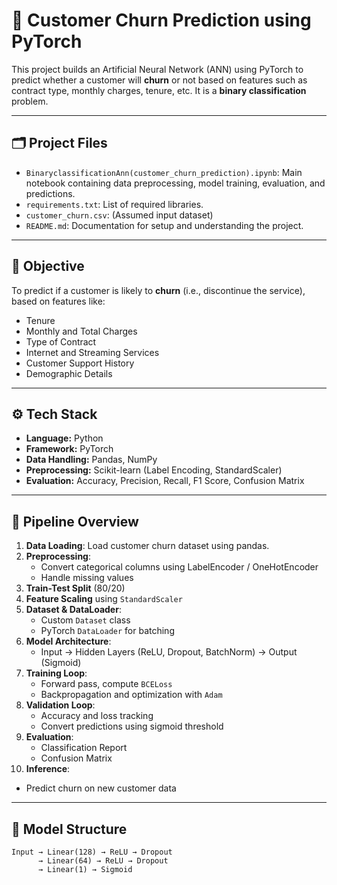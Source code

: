 # 🔄 Customer Churn Prediction using PyTorch

This project builds an Artificial Neural Network (ANN) using PyTorch to predict whether a customer will **churn** or not based on features such as contract type, monthly charges, tenure, etc. It is a **binary classification** problem.

---

## 🗂️ Project Files

- `BinaryclassificationAnn(customer_churn_prediction).ipynb`: Main notebook containing data preprocessing, model training, evaluation, and predictions.
- `requirements.txt`: List of required libraries.
- `customer_churn.csv`: (Assumed input dataset)
- `README.md`: Documentation for setup and understanding the project.

---

## 🧾 Objective

To predict if a customer is likely to **churn** (i.e., discontinue the service), based on features like:

- Tenure
- Monthly and Total Charges
- Type of Contract
- Internet and Streaming Services
- Customer Support History
- Demographic Details

---

## ⚙️ Tech Stack

- **Language:** Python
- **Framework:** PyTorch
- **Data Handling:** Pandas, NumPy
- **Preprocessing:** Scikit-learn (Label Encoding, StandardScaler)
- **Evaluation:** Accuracy, Precision, Recall, F1 Score, Confusion Matrix

---

## 🔁 Pipeline Overview

1. **Data Loading**: Load customer churn dataset using pandas.
2. **Preprocessing**:
   - Convert categorical columns using LabelEncoder / OneHotEncoder
   - Handle missing values
3. **Train-Test Split** (80/20)
4. **Feature Scaling** using `StandardScaler`
5. **Dataset & DataLoader**:
   - Custom `Dataset` class
   - PyTorch `DataLoader` for batching
6. **Model Architecture**:
   - Input → Hidden Layers (ReLU, Dropout, BatchNorm) → Output (Sigmoid)
7. **Training Loop**:
   - Forward pass, compute `BCELoss`
   - Backpropagation and optimization with `Adam`
8. **Validation Loop**:
   - Accuracy and loss tracking
   - Convert predictions using sigmoid threshold
9. **Evaluation**:
   - Classification Report
   - Confusion Matrix
10. **Inference**:
   - Predict churn on new customer data

---

## 🧠 Model Structure

```text
Input → Linear(128) → ReLU → Dropout
      → Linear(64) → ReLU → Dropout
      → Linear(1) → Sigmoid
